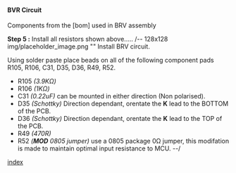 #### BVR Circuit
Components from the [bom] used in BRV assembly

**Step 5 :** Install all resistors shown above.....
/-- 128x128 img/placeholder_image.png "" Install BRV circuit.

Using solder paste place beads on all of the following component pads R105, R106, C31, D35, D36, R49, R52.

- R105	*(3.9K&ohm;)* 
- R106	*(1K&ohm;)*	
- C31	*(0.22uF)* can be mounted in either direction (Non polarised).
- D35	*(Schottky)* Direction dependant, orentate the **K** lead to the BOTTOM of the PCB.
- D36	*(Schottky)* Direction dependant, orentate the **K** lead to the TOP of the PCB.
- R49	*(470R)*
- R52	*(**MOD** 0805 jumper)* use a 0805 package 0&ohm; jumper, this modifation is made to maintain optimal input resistance to MCU.
--/


[index](#index)
